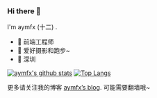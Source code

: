 ### Hi there 👋

I'm aymfx (十二) .

- 🍒 前端工程师
- 🍉 爱好摄影和跑步~
- 📍 深圳

[![aymfx's github stats](https://github-readme-stats.vercel.app/api?username=aymfx)](https://github.com/aymfx/github-readme-stats)
[![Top Langs](https://github-readme-stats.vercel.app/api/top-langs/?username=aymfx&layout=compact)](https://github.com/aymfx/github-readme-stats)

更多请关注我的博客 [aymfx’s blog](https://www.aymfx.cn/). 可能需要翻墙哦~

